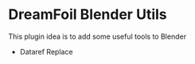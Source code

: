 # DreamFoil Blender Utils

This plugin idea is to add some useful tools to Blender
- Dataref Replace
